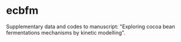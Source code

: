 # ecbfm
Supplementary data and codes to manuscript: "Exploring cocoa bean fermentations mechanisms by kinetic modelling".
